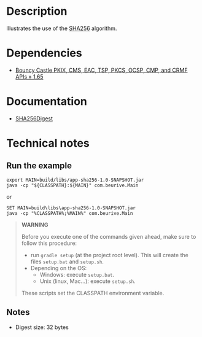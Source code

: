 # Description

Illustrates the use of the [SHA256](https://en.wikipedia.org/wiki/SHA-2) algorithm.

# Dependencies

* [Bouncy Castle PKIX, CMS, EAC, TSP, PKCS, OCSP, CMP, and CRMF APIs » 1.65](https://mvnrepository.com/artifact/org.bouncycastle/bcpkix-jdk15to18/1.65)

# Documentation

* [SHA256Digest](https://people.eecs.berkeley.edu/~jonah/bc/org/bouncycastle/crypto/digests/SHA256Digest.html)

# Technical notes

## Run the example

    export MAIN=build/libs/app-sha256-1.0-SNAPSHOT.jar
    java -cp "${CLASSPATH}:${MAIN}" com.beurive.Main

or

    SET MAIN=build\libs\app-sha256-1.0-SNAPSHOT.jar
    java -cp "%CLASSPATH%;%MAIN%" com.beurive.Main

> **WARNING**
>
> Before you execute one of the commands given ahead, make sure to follow this procedure:
>
> * run `gradle setup` (at the project root level). This will create the files `setup.bat` and `setup.sh`.
> * Depending on the OS:
>   * Windows: execute `setup.bat`.
>   * Unix (linux, Mac...): execute `setup.sh`.
>
> These scripts set the CLASSPATH environment variable.

## Notes

* Digest size: 32 bytes




